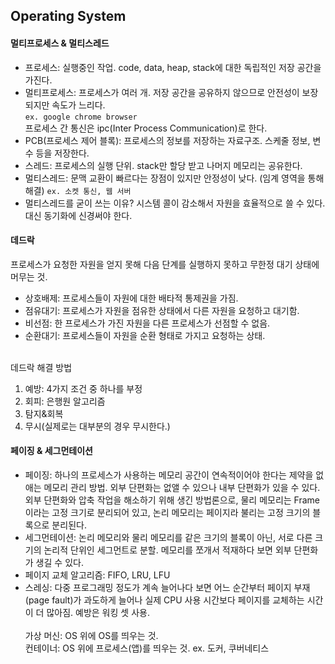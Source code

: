 ## Operating System

#### 멀티프로세스 & 멀티스레드
* 프로세스: 실행중인 작업. code, data, heap, stack에 대한 독립적인 저장 공간을 가진다. <br>
* 멀티프로세스: 프로세스가 여러 개. 저장 공간을 공유하지 않으므로 안전성이 보장되지만 속도가 느리다. <br>`ex. google chrome browser` <br> 프로세스 간 통신은 ipc(Inter Process Communication)로 한다.<br>
* PCB(프로세스 제어 블록): 프로세스의 정보를 저장하는 자료구조. 스케줄 정보, 변수 등을 저장한다. <br>
* 스레드: 프로세스의 실행 단위. stack만 할당 받고 나머지 메모리는 공유한다. <br>
* 멀티스레드: 문맥 교환이 빠르다는 장점이 있지만 안정성이 낮다. (임계 영역을 통해 해결) `ex. 소켓 통신, 웹 서버`<br>
* 멀티스레드를 굳이 쓰는 이유? 시스템 콜이 감소해서 자원을 효율적으로 쓸 수 있다. 대신 동기화에 신경써야 한다.

#### 데드락
프로세스가 요청한 자원을 얻지 못해 다음 단계를 실행하지 못하고 무한정 대기 상태에 머무는 것. <br>

* 상호배제: 프로세스들이 자원에 대한 배타적 통제권을 가짐.<br>
* 점유대기: 프로세스가 자원을 점유한 상태에서 다른 자원을 요청하고 대기함.<br>
* 비선점: 한 프로세스가 가진 자원을 다른 프로세스가 선점할 수 없음.<br>
* 순환대기: 프로세스들이 자원을 순환 형태로 가지고 요청하는 상태.<br><br>

데드락 해결 방법<br>
1. 예방: 4가지 조건 중 하나를 부정<br>
2. 회피: 은행원 알고리즘<br>
3. 탐지&회복<br>
4. 무시(실제로는 대부분의 경우 무시한다.)
        
#### 페이징 & 세그먼테이션
* 페이징: 하나의 프로세스가 사용하는 메모리 공간이 연속적이어야 한다는 제약을 없애는 메모리 관리 방법. 외부 단편화는 없앨 수 있으나 내부 단편화가 있을 수 있다. 외부 단편화와 압축 작업을 해소하기 위해 생긴 방법론으로, 물리 메모리는 Frame이라는 고정 크기로 분리되어 있고, 논리 메모리는 페이지라 불리는 고정 크기의 블록으로 분리된다.<br>
* 세그먼테이션: 논리 메모리와 물리 메모리를 같은 크기의 블록이 아닌, 서로 다른 크기의 논리적 단위인 세그먼트로 분할. 메모리를 쪼개서 적재하다 보면 외부 단편화가 생길 수 있다.<br>
* 페이지 교체 알고리즘: FIFO, LRU, LFU<br>
* 스레싱: 다중 프로그래밍 정도가 계속 늘어나다 보면 어느 순간부터 페이지 부재(page fault)가 과도하게 늘어나 실제 CPU 사용 시간보다 페이지를 교체하는 시간이 더 많아짐. 예방은 워킹 셋 사용.<br><br>
가상 머신: OS 위에 OS를 띄우는 것.<br>
컨테이너: OS 위에 프로세스(앱)를 띄우는 것. ex. 도커, 쿠버네티스
